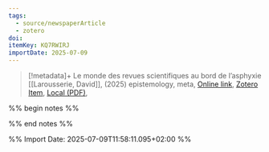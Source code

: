 ```yaml
---
tags:
  - source/newspaperArticle
  - zotero
doi: 
itemKey: KQ7RWIRJ
importDate: 2025-07-09
---
```

>[!metadata]+
> Le monde des revues scientifiques au bord de l’asphyxie
> [[Larousserie, David]], 
>  (2025)
> epistemology, meta, 
> [Online link](https://www.lemonde.fr/sciences/article/2025/07/07/le-monde-des-revues-scientifiques-au-bord-de-l-asphyxie_6619660_1650684.html), [Zotero Item](zotero://select/library/items/KQ7RWIRJ), [Local (PDF)](file://C:/Users/aburg/Documents/references/zotero/storage/XYGFT9L8/_Monde_08072025.pdf), 

%% begin notes %%

%% end notes %%

%% Import Date: 2025-07-09T11:58:11.095+02:00 %%
